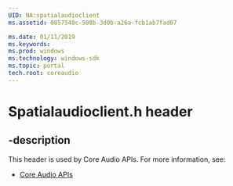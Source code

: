 ```yaml
---
UID: NA:spatialaudioclient
ms.assetid: 0857548c-508b-3d0b-a26a-fcb1ab7fad07

ms.date: 01/11/2019
ms.keywords: 
ms.prod: windows
ms.technology: windows-sdk
ms.topic: portal
tech.root: coreaudio
---
```


# Spatialaudioclient.h header


## -description


This header is used by Core Audio APIs. For more information, see:

- [Core Audio APIs](../_coreaudio/index.md)

